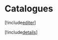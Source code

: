 # Catalogues

[!include[editer](catalogues.editer.autogen.md)]

[!include[details](catalogues.details.autogen.md)]
















































































